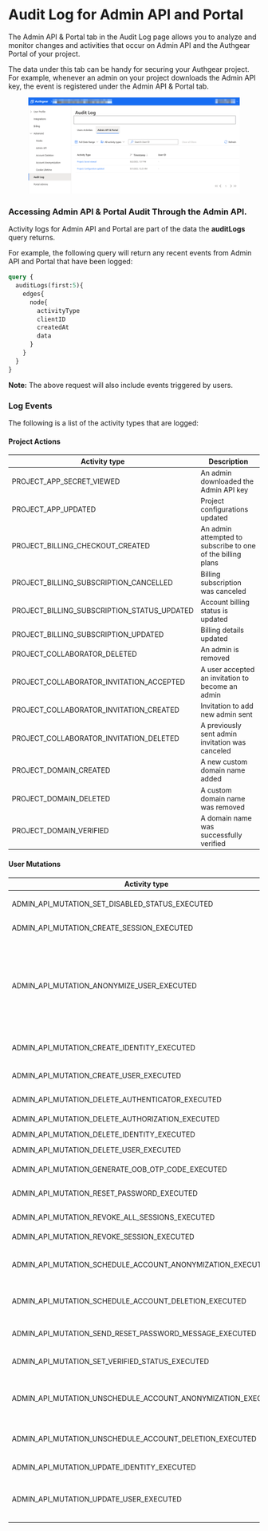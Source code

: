 # Audit Log for Admin API and Portal

The Admin API & Portal tab in the Audit Log page allows you to analyze and monitor changes and activities that occur on Admin API and the Authgear Portal of your project.

The data under this tab can be handy for securing your Authgear project. For example, whenever an admin on your project downloads the Admin API key, the event is registered under the Admin API & Portal tab.

<figure><img src="../../.gitbook/assets/audit-admin-tab (2).png" alt=""><figcaption></figcaption></figure>

### Accessing Admin API & Portal Audit Through the Admin API.

Activity logs for Admin API and Portal are part of the data the **auditLogs** query returns.

For example, the following query will return any recent events from Admin API and Portal that have been logged:

```graphql
query {
  auditLogs(first:5){
    edges{
      node{
        activityType
        clientID
        createdAt
        data
      }
    }
  }
}
```

**Note:** The above request will also include events triggered by users.

### Log Events

The following is a list of the activity types that are logged:

#### Project Actions

| Activity type                                   | Description                                                 |
| ----------------------------------------------- | ----------------------------------------------------------- |
| PROJECT\_APP\_SECRET\_VIEWED                    | An admin downloaded the Admin API key                       |
| PROJECT\_APP\_UPDATED                           | Project configurations updated                              |
| PROJECT\_BILLING\_CHECKOUT\_CREATED             | An admin attempted to subscribe to one of the billing plans |
| PROJECT\_BILLING\_SUBSCRIPTION\_CANCELLED       | Billing subscription was canceled                           |
| PROJECT\_BILLING\_SUBSCRIPTION\_STATUS\_UPDATED | Account billing status is updated                           |
| PROJECT\_BILLING\_SUBSCRIPTION\_UPDATED         | Billing details updated                                     |
| PROJECT\_COLLABORATOR\_DELETED                  | An admin is removed                                         |
| PROJECT\_COLLABORATOR\_INVITATION\_ACCEPTED     | A user accepted an invitation to become an admin            |
| PROJECT\_COLLABORATOR\_INVITATION\_CREATED      | Invitation to add new admin sent                            |
| PROJECT\_COLLABORATOR\_INVITATION\_DELETED      | A previously sent admin invitation was canceled             |
| PROJECT\_DOMAIN\_CREATED                        | A new custom domain name added                              |
| PROJECT\_DOMAIN\_DELETED                        | A custom domain name was removed                            |
| PROJECT\_DOMAIN\_VERIFIED                       | A domain name was successfully verified                     |

#### User Mutations

| Activity type                                                      | Description                                                                                                                               |
| ------------------------------------------------------------------ | ----------------------------------------------------------------------------------------------------------------------------------------- |
| ADMIN\_API\_MUTATION\_SET\_DISABLED\_STATUS\_EXECUTED              | Admin disabled/enabled a user account                                                                                                     |
| ADMIN\_API\_MUTATION\_CREATE\_SESSION\_EXECUTED                    | A new session is created                                                                                                                  |
| ADMIN\_API\_MUTATION\_ANONYMIZE\_USER\_EXECUTED                    | An admin initiated the process to annonymize a normal user. This command will delete all user data like email, full name and phone number |
| ADMIN\_API\_MUTATION\_CREATE\_IDENTITY\_EXECUTED                   | New Identity was created by an admin                                                                                                      |
| ADMIN\_API\_MUTATION\_CREATE\_USER\_EXECUTED                       | An admin created a new user                                                                                                               |
| ADMIN\_API\_MUTATION\_DELETE\_AUTHENTICATOR\_EXECUTED              | An authenticator was removed                                                                                                              |
| ADMIN\_API\_MUTATION\_DELETE\_AUTHORIZATION\_EXECUTED              | An authorization was removed                                                                                                               |
| ADMIN\_API\_MUTATION\_DELETE\_IDENTITY\_EXECUTED                   | Identity deleted                                                                                                                          |
| ADMIN\_API\_MUTATION\_DELETE\_USER\_EXECUTED                       | An admin deleted a user                                                                                                                   |
| ADMIN\_API\_MUTATION\_GENERATE\_OOB\_OTP\_CODE\_EXECUTED           | New OTP code generated                                                                                                                    |
| ADMIN\_API\_MUTATION\_RESET\_PASSWORD\_EXECUTED                    | Password was reset by an admin                                                                                                            |
| ADMIN\_API\_MUTATION\_REVOKE\_ALL\_SESSIONS\_EXECUTED              | All sessions revoked                                                                                                                     |
| ADMIN\_API\_MUTATION\_REVOKE\_SESSION\_EXECUTED                    | A users session is revoked                                                                                                                |
| ADMIN\_API\_MUTATION\_SCHEDULE\_ACCOUNT\_ANONYMIZATION\_EXECUTED   | An admin scheduled the anonymization of a user account                                                                                    |
| ADMIN\_API\_MUTATION\_SCHEDULE\_ACCOUNT\_DELETION\_EXECUTED        | An admin scheduled the deletion of a user                                                                                                 |
| ADMIN\_API\_MUTATION\_SEND\_RESET\_PASSWORD\_MESSAGE\_EXECUTED     | Password reset message was sent                                                                                                           |
| ADMIN\_API\_MUTATION\_SET\_VERIFIED\_STATUS\_EXECUTED              | Verified status for a user is updated                                                                                                     |
| ADMIN\_API\_MUTATION\_UNSCHEDULE\_ACCOUNT\_ANONYMIZATION\_EXECUTED | A previously scheduled user anonymization request was canceled                                                                            |
| ADMIN\_API\_MUTATION\_UNSCHEDULE\_ACCOUNT\_DELETION\_EXECUTED      | A previously scheduled user deletion request was canceled                                                                                 |
| ADMIN\_API\_MUTATION\_UPDATE\_IDENTITY\_EXECUTED                   | Identity updated by admin                                                                                                                 |
| ADMIN\_API\_MUTATION\_UPDATE\_USER\_EXECUTED                       | An admin updated details like a user's name, gender and more                                                                              |
